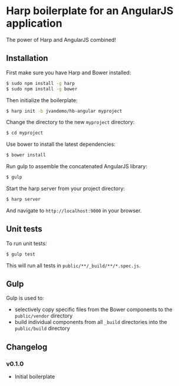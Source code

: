 # Harp boilerplate for an AngularJS application

The power of Harp and AngularJS combined!

## Installation

First make sure you have Harp and Bower installed:

```sh
$ sudo npm install -g harp
$ sudo npm install -g bower
```

Then initialize the boilerplate:

```sh
$ harp init -b jvandemo/hb-angular myproject
```

Change the directory to the new `myproject` directory:

```sh
$ cd myproject
```

Use bower to install the latest dependencies:

```sh
$ bower install
```

Run gulp to assemble the concatenated AngularJS library:

```sh
$ gulp
```

Start the harp server from your project directory:

```sh
$ harp server
```

And navigate to `http://localhost:9000` in your browser.

## Unit tests

To run unit tests:

```sh
$ gulp test
```

This will run all tests in `public/**/_build/**/*.spec.js`.

## Gulp

Gulp is used to:

- selectively copy specific files from the Bower components to the `public/vendor` directory
- build individual components from all `_build` directories into the `public/build` directory
 
## Changelog

### v0.1.0

- Initial boilerplate